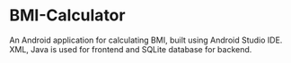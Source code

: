 # BMI-Calculator
An Android application for calculating BMI, built using Android Studio IDE.
XML, Java is used for frontend and SQLite database for backend.
